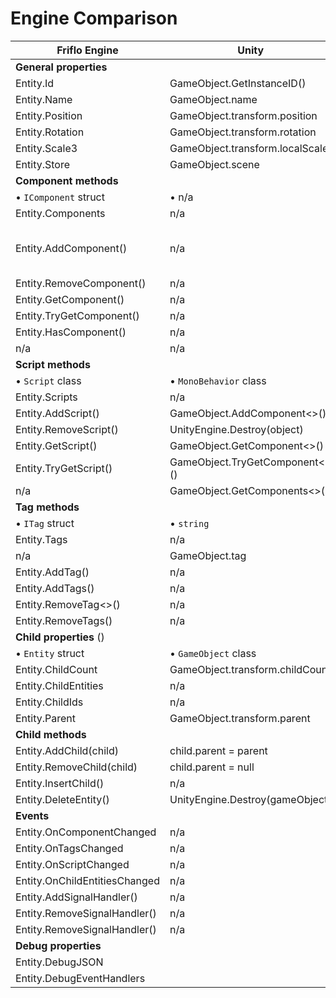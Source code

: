 
# Engine Comparison


| Friflo Engine                             | Unity                                     | Godot                                     |
| ----------------------------------------- | ----------------------------------------- | ----------------------------------------- |
|   **General properties**                                                                                                          |
| Entity.Id                                 | GameObject.GetInstanceID()                |                                           |
| Entity.Name                               | GameObject.name                           |                                           |
| Entity.Position                           | GameObject.transform.position             |                                           |
| Entity.Rotation                           | GameObject.transform.rotation             |                                           |
| Entity.Scale3                             | GameObject.transform.localScale           |                                           |
| Entity.Store                              | GameObject.scene                          |                                           |
|   **Component methods**                                                                                                           |
| • `IComponent` struct                     | • n/a                                                                                 |
| Entity.Components                         | n/a                                       |                                           |
| Entity.AddComponent<T>()                  | n/a                                       | n/a engine is OOP                         |
| Entity.RemoveComponent<T>()               | n/a                                       |                                           |
| Entity.GetComponent<T>()                  | n/a                                       |                                           |
| Entity.TryGetComponent<T>()               | n/a                                       |                                           |
| Entity.HasComponent<T>()                  | n/a                                       |                                           |
| n/a                                       | n/a                                       |                                           |
|   **Script methods**                                                                                                              |
| • `Script` class                          | • `MonoBehavior` class                                                                |
| Entity.Scripts                            | n/a                                       |                                           |
| Entity.AddScript<T>()                     | GameObject.AddComponent<>()               |                                           |
| Entity.RemoveScript<T>()                  | UnityEngine.Destroy(object)               |                                           |
| Entity.GetScript<T>()                     | GameObject.GetComponent<>()               |                                           |
| Entity.TryGetScript<T>()                  | GameObject.TryGetComponent<>()            |                                           |
| n/a                                       | GameObject.GetComponents<>()              |                                           |
|   **Tag methods**                         |                                                                                       |
| • `ITag` struct                           | • `string`                                                                            |
| Entity.Tags                               | n/a                                       |                                           |
| n/a                                       | GameObject.tag                            |                                           |
| Entity.AddTag<T>()                        | n/a                                       |                                           |
| Entity.AddTags()                          | n/a                                       |                                           |
| Entity.RemoveTag<>()                      | n/a                                       |                                           |
| Entity.RemoveTags()                       | n/a                                       |                                           |
|   **Child properties** ()                                                                                                         |
| • `Entity` struct                         | • `GameObject` class                                                                  |
| Entity.ChildCount                         | GameObject.transform.childCount           |                                           |
| Entity.ChildEntities                      | n/a                                       |                                           |
| Entity.ChildIds                           | n/a                                       |                                           |
| Entity.Parent                             | GameObject.transform.parent               |                                           |
|   **Child methods**                                                                                                               |
| Entity.AddChild(child)                    | child.parent = parent                     |                                           |
| Entity.RemoveChild(child)                 | child.parent = null                       |                                           |
| Entity.InsertChild()                      | n/a                                       |                                           |
| Entity.DeleteEntity()                     | UnityEngine.Destroy(gameObject)           |                                           |
|   **Events**                                                                                                                      |
| Entity.OnComponentChanged                 | n/a                                       |                                           |
| Entity.OnTagsChanged                      | n/a                                       |                                           |
| Entity.OnScriptChanged                    | n/a                                       |                                           |
| Entity.OnChildEntitiesChanged             | n/a                                       |                                           |
| Entity.AddSignalHandler()                 | n/a                                       |                                           |
| Entity.RemoveSignalHandler()              | n/a                                       |                                           |
| Entity.RemoveSignalHandler()              | n/a                                       |                                           |
|   **Debug properties**                                                                                                            |
| Entity.DebugJSON                          |                                           |                                           |
| Entity.DebugEventHandlers                 |                                           |                                           |
